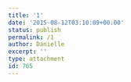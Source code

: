 ```yaml
---
title: '1'
date: '2015-08-12T03:10:09+00:00'
status: publish
permalink: /1
author: Danielle
excerpt: ''
type: attachment
id: 765
---
```

<!DOCTYPE html PUBLIC "-//W3C//DTD HTML 4.0 Transitional//EN" "http://www.w3.org/TR/REC-html40/loose.dtd">
<?xml encoding="UTF-8">

